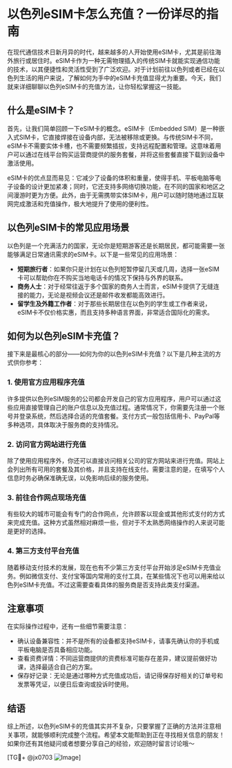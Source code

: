 # 以色列eSIM卡怎么充值？一份详尽的指南

在现代通信技术日新月异的时代，越来越多的人开始使用eSIM卡，尤其是前往海外旅行或居住时。eSIM卡作为一种无需物理插入的传统SIM卡就能实现通信功能的技术，以其便捷性和灵活性受到了广泛欢迎。对于计划前往以色列或者已经在以色列生活的用户来说，了解如何为手中的eSIM卡充值显得尤为重要。今天，我们就来详细聊聊以色列eSIM卡的充值方法，让你轻松掌握这一技能。

## 什么是eSIM卡？

首先，让我们简单回顾一下eSIM卡的概念。eSIM卡（Embedded SIM）是一种嵌入式SIM卡，它直接焊接在设备内部，无法被移除或更换。与传统SIM卡不同，eSIM卡不需要实体卡槽，也不需要频繁插拔，支持远程配置和管理。这意味着用户可以通过在线平台购买运营商提供的服务套餐，并将这些套餐直接下载到设备中激活使用。

eSIM卡的优点显而易见：它减少了设备的体积和重量，使得手机、平板电脑等电子设备的设计更加紧凑；同时，它还支持多网络切换功能，在不同的国家和地区之间漫游时更为方便。此外，由于无需携带实体SIM卡，用户可以随时随地通过互联网完成激活和充值操作，极大地提升了使用的便利性。

## 以色列eSIM卡的常见应用场景

以色列是一个充满活力的国家，无论你是短期游客还是长期居民，都可能需要一张能够满足日常通讯需求的eSIM卡。以下是一些常见的应用场景：

- **短期旅行者**：如果你只是计划在以色列短暂停留几天或几周，选择一张eSIM卡可以帮助你在不购买当地电话卡的情况下保持与外界的联系。
- **商务人士**：对于经常往返于多个国家的商务人士而言，eSIM卡提供了无缝连接的能力，无论是视频会议还是邮件收发都能高效进行。
- **留学生及外籍工作者**：对于那些长期居住在以色列的学生或工作者来说，eSIM卡不仅价格实惠，而且支持多种语言界面，非常适合国际化的需求。

## 如何为以色列eSIM卡充值？

接下来是最核心的部分——如何为你的以色列eSIM卡充值？以下是几种主流的方式供你参考：

### 1. 使用官方应用程序充值

许多提供以色列eSIM服务的公司都会开发自己的官方应用程序，用户可以通过这些应用直接管理自己的账户信息以及充值过程。通常情况下，你需要先注册一个账号并登录系统，然后选择合适的充值套餐。支付方式一般包括信用卡、PayPal等多种选项，具体取决于服务商的支持情况。

### 2. 访问官方网站进行充值

除了使用应用程序外，你还可以直接访问相关公司的官方网站来进行充值。网站上会列出所有可用的套餐及其价格，并且支持在线支付。需要注意的是，在填写个人信息时务必确保准确无误，以免影响后续的服务使用。

### 3. 前往合作网点现场充值

有些较大的城市可能会有专门的合作网点，允许顾客以现金或其他形式支付的方式来完成充值。这种方式虽然相对麻烦一些，但对于不太熟悉网络操作的人来说可能是更好的选择。

### 4. 第三方支付平台充值

随着移动支付技术的发展，现在也有不少第三方支付平台开始涉足eSIM卡充值业务。例如微信支付、支付宝等国内常用的支付工具，在某些情况下也可以用来给以色列eSIM卡充值。不过这需要查看具体的服务商是否支持此类支付渠道。

## 注意事项

在实际操作过程中，还有一些细节需要注意：

- 确认设备兼容性：并不是所有的设备都支持eSIM卡，请事先确认你的手机或平板电脑是否具备相应功能。
- 查看资费详情：不同运营商提供的资费标准可能存在差异，建议提前做好功课，选择最适合自己的方案。
- 保存好记录：无论是通过哪种方式充值成功后，请记得保存好相关的订单号和发票等凭证，以便日后查询或投诉时使用。

## 结语

综上所述，以色列eSIM卡的充值其实并不复杂，只要掌握了正确的方法并注意相关事项，就能够顺利完成整个流程。希望本文能帮助到正在寻找相关信息的朋友！如果你还有其他疑问或者想要分享自己的经验，欢迎随时留言讨论哦～

[TG💪+ @jx0703 ![Image](https://github.com/user-attachments/assets/dbca1d08-cadb-493c-b0ec-ad6f7a83f270)]